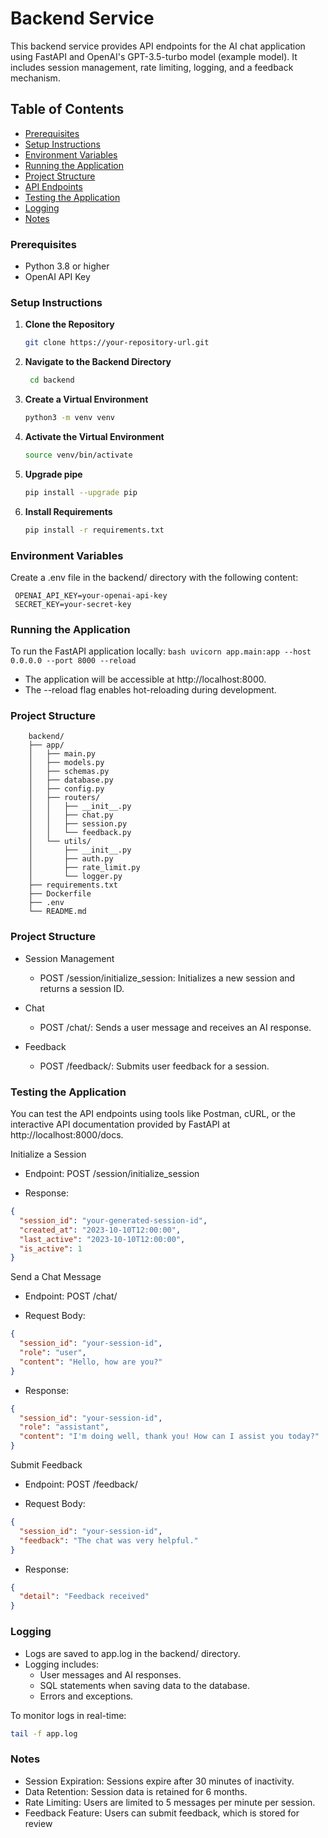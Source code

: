 # **Backend Service**

This backend service provides API endpoints for the AI chat application using FastAPI and OpenAI's GPT-3.5-turbo model (example model). It includes session management, rate limiting, logging, and a feedback mechanism.

## **Table of Contents**

- [Prerequisites](#prerequisites)
- [Setup Instructions](#setup-instructions)
- [Environment Variables](#environment-variables)
- [Running the Application](#running-the-application)
- [Project Structure](#project-structure)
- [API Endpoints](#api-endpoints)
- [Testing the Application](#testing-the-application)
- [Logging](#logging)
- [Notes](#notes)

### **Prerequisites**

- Python 3.8 or higher
- OpenAI API Key

### **Setup Instructions**

1. **Clone the Repository**

   ```bash
   git clone https://your-repository-url.git
    ```
2. **Navigate to the Backend Directory**

   ```bash
    cd backend
    ```
3. **Create a Virtual Environment**

   ```bash
   python3 -m venv venv
    ```

4. **Activate the Virtual Environment**
    ```bash
   source venv/bin/activate
    ```

5. **Upgrade pipe**
    ```bash
   pip install --upgrade pip
    ```

6. **Install Requirements**
    ```bash
   pip install -r requirements.txt
    ```

### **Environment Variables**
Create a .env file in the backend/ directory with the following content:
   ```
    OPENAI_API_KEY=your-openai-api-key
    SECRET_KEY=your-secret-key
   ```

### **Running the Application**
To run the FastAPI application locally:
    ```bash
    uvicorn app.main:app --host 0.0.0.0 --port 8000 --reload
    ```

- The application will be accessible at http://localhost:8000.
- The --reload flag enables hot-reloading during development.

### **Project Structure**
    
        backend/
        ├── app/
        │   ├── main.py
        │   ├── models.py
        │   ├── schemas.py
        │   ├── database.py
        │   ├── config.py
        │   ├── routers/
        │   │   ├── __init__.py
        │   │   ├── chat.py
        │   │   ├── session.py
        │   │   └── feedback.py
        │   └── utils/
        │       ├── __init__.py
        │       ├── auth.py
        │       ├── rate_limit.py
        │       └── logger.py
        ├── requirements.txt
        ├── Dockerfile
        ├── .env
        └── README.md

### **Project Structure**
- Session Management

    - POST /session/initialize_session: Initializes a new session and returns a session ID.
- Chat

    - POST /chat/: Sends a user message and receives an AI response.
- Feedback

    - POST /feedback/: Submits user feedback for a session.

### **Testing the Application**

You can test the API endpoints using tools like Postman, cURL, or the interactive API documentation provided by FastAPI at http://localhost:8000/docs.

Initialize a Session
- Endpoint: POST /session/initialize_session

- Response:
```json
{
  "session_id": "your-generated-session-id",
  "created_at": "2023-10-10T12:00:00",
  "last_active": "2023-10-10T12:00:00",
  "is_active": 1
}
```

Send a Chat Message
- Endpoint: POST /chat/

- Request Body:
```json
{
  "session_id": "your-session-id",
  "role": "user",
  "content": "Hello, how are you?"
}
```

- Response:
```json
{
  "session_id": "your-session-id",
  "role": "assistant",
  "content": "I'm doing well, thank you! How can I assist you today?"
}
```

Submit Feedback
- Endpoint: POST /feedback/

- Request Body:

```json
{
  "session_id": "your-session-id",
  "feedback": "The chat was very helpful."
}
```

- Response:
```json
{
  "detail": "Feedback received"
}

```


### **Logging**
- Logs are saved to app.log in the backend/ directory.
- Logging includes:
    - User messages and AI responses.
    - SQL statements when saving data to the database.
    - Errors and exceptions.

To monitor logs in real-time:

```bash
tail -f app.log

```

### **Notes**
- Session Expiration: Sessions expire after 30 minutes of inactivity.
- Data Retention: Session data is retained for 6 months.
- Rate Limiting: Users are limited to 5 messages per minute per session.
- Feedback Feature: Users can submit feedback, which is stored for review
